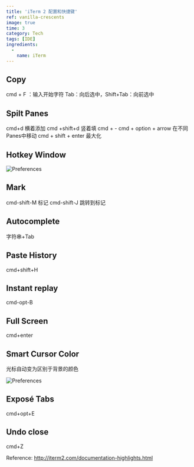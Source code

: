 ```yaml
---
title: 'iTerm 2 配置和快捷键'
ref: vanilla-crescents
image: true
time: 3
category: Tech
tags: [IDE]
ingredients:
  -
    name: iTerm
--- 
```



## Copy

cmd + F ：输入开始字符
Tab：向后选中，Shift+Tab：向前选中
## Spilt Panes
cmd+d 横着添加
cmd +shift+d 竖着填
cmd + -
cmd + option + arrow 在不同Panes中移动
cmd + shift + enter 最大化
## Hotkey Window

![Preferences](http://7xle3b.com1.z0.glb.clouddn.com/2016-08-13-Preferences.png)

## Mark
cmd-shift-M  标记
cmd-shift-J 跳转到标记
## Autocomplete
字符串+Tab
## Paste History
cmd+shift+H
## Instant replay
cmd-opt-B
## Full Screen
cmd+enter
## Smart Cursor Color
光标自动变为区别于背景的颜色

![Preferences](http://7xle3b.com1.z0.glb.clouddn.com/2016-08-13-Preferences.png)

## Exposé Tabs
cmd+opt+E

## Undo close
cmd+Z


Reference:
http://iterm2.com/documentation-highlights.html


